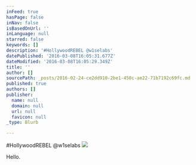 ```yaml
---
inFeed: true
hasPage: false
inNav: false
isBasedOnUrl: ''
inLanguage: null
starred: false
keywords: []
description: '#HollywoodREBEL @w1selabs'
datePublished: '2016-03-08T16:05:31.677Z'
dateModified: '2016-03-08T16:05:29.349Z'
title: ''
author: []
sourcePath: _posts/2016-02-24-ce2dd910-2be1-450c-ae22-71b7192c69fc.md
published: true
authors: []
publisher:
  name: null
  domain: null
  url: null
  favicon: null
_type: Blurb

---
```

\#HollywoodREBEL @w1selabs
![](https://s3-us-west-2.amazonaws.com/the-grid-img/p/98b4eb50af882d3158f42b4002db22f90984c6c8.jpg)

Hello.